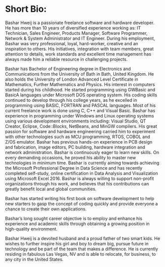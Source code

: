 # Short Bio:
Bashar Hweij is a passionate freelance software and hardware developer.
He has more than 10 years of diversified experience working as: IT Technician, Sales Engineer, Products Manager, Software Programmer, Network & System Administrator and IT Engineer. 
During his employment, Bashar was very professional, loyal, hard-worker, creative and an inspiration to others. His initiatives, integration with team members, great attention to details, work standards and excellent time management has always made him a reliable resource in challenging projects.

Bashar has Bachelor of Engineering degree in Electronics and Communications from the University of Bath in Bath, United Kingdom. He also holds the University of London Advanced Level Certificate in Mathematics, Further Mathematics and Physics.
His interest in computers started during his childhood. He started programming using GWBasic and BasicA languages under Microsoft DOS operating system.
His coding skills continued to develop through his college years, as he excelled in programming using BASIC, FORTRAN and PASCAL languages.
Most of his current freelance work is done using C, C++ and Visual Basic. Bashar has experience in programming under Windows and Linux operating systems using various development environments including: Visual Studio, QT Creator, Eclipse, Code::Blocks, NetBeans, and MinGW compilers.
His great passion for software and hardware engineering carried him to experiment with other technologies such as MCU programming, RTOS, COBOL and Z/OS emulator.
Bashar has previous hands-on experience in PCB design and fabrication, image editors, PC building, hardware integration and network administration.
Bashar is continuously eager to learn new skills. On every demanding occasions, he proved his ability to master new technologies in minimum time.
Bashar is currently aiming towards achieving the Microsoft Professional Degree in Data Science and has recently completed self-study, online certification in Data Analysis and Visualization using Microsoft Excel 2016. 
Bashar is always willing to support non-profit organizations through his work, and believes that his contributions can greatly benefit local and global communities.   

Bashar has started writing his first book on software development to help new starters to gasp the concept of coding quickly and provide everyone a chance to create their own applications.

Bashar’s long sought career objective is to employ and enhance his experience and academic skills through obtaining a growing position in high-quality environment.

Bashar Hweij is a devoted husband and a proud father of two smart kids. He wishes to further inspire his girl and boy to dream big, pursue future in technology and be part of the team that makes a difference.
He is currently residing in fabulous Las Vegas, NV and is able to relocate, for business, to any city in the United States.
